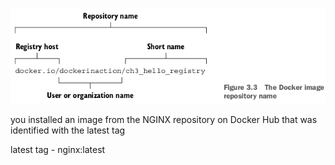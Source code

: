 
![](image/named-repository.png)

you installed an image from the NGINX repository on Docker Hub that was identified with the latest tag

latest tag - nginx:latest
